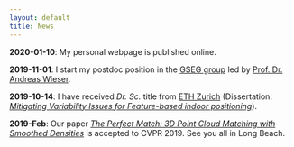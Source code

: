 ```yaml
---
layout: default
title: News
---
```


**2020-01-10**: My personal webpage is published online.

**2019-11-01**: I start my postdoc position in the [GSEG group](https://gseg.igp.ethz.ch) led by [Prof. Dr. Andreas Wieser](https://gseg.igp.ethz.ch/people/group-head/prof-dr--andreas-wieser.html).

**2019-10-14**: I have received *Dr. Sc.* title from [ETH Zurich](https://ethz.ch/en.html) (Dissertation: [*Mitigating Variability Issues for Feature-based indoor positioning*](https://www.research-collection.ethz.ch/bitstream/handle/20.500.11850/371393/1/Thesis_Caifa_Zhou.pdf)).

**2019-Feb**: Our paper [*The Perfect Match: 3D Point Cloud Matching with Smoothed Densities*](http://openaccess.thecvf.com/content_CVPR_2019/html/Gojcic_The_Perfect_Match_3D_Point_Cloud_Matching_With_Smoothed_Densities_CVPR_2019_paper.html) is accepted to CVPR 2019. See you all in Long Beach.
